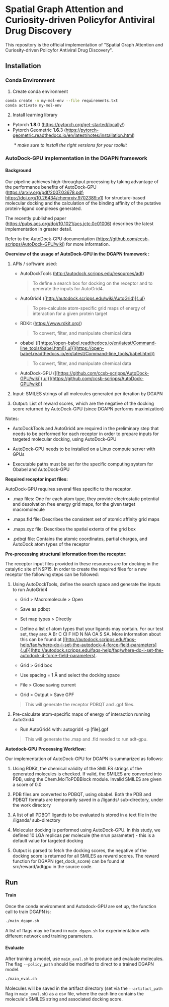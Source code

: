 # Spatial Graph Attention and Curiosity-driven Policyfor Antiviral Drug Discovery

This repository is the official implementation of "Spatial Graph Attention and Curiosity-driven Policyfor Antiviral Drug Discovery".


## Installation

### Conda Environment

1. Create conda environment
```bash
conda create -n my-mol-env --file requirements.txt
conda activate my-mol-env
```
2. Install learning library
- Pytorch **1.8**.0 (https://pytorch.org/get-started/locally/)
- Pytorch Geometric **1.6**.3 (https://pytorch-geometric.readthedocs.io/en/latest/notes/installation.html)

  \* *make sure to install the right versions for your toolkit*


### AutoDock-GPU implementation in the DGAPN framework

#### Background

Our pipeline achieves high-throughput processing by taking advantage of
the performance benefits of AutoDock-GPU
(<https://arxiv.org/pdf/2007.03678.pdf>; <https://doi.org/10.26434/chemrxiv.9702389.v1>)
for structure-based molecular docking and the calculation of the binding
affinity of the putative protein-ligand complexes generated.

The recently published paper
(<https://pubs.acs.org/doi/10.1021/acs.jctc.0c01006>)
describes the latest implementation in greater detail.

Refer to the AutoDock-GPU documentation
(<https://github.com/ccsb-scripps/AutoDock-GPU/wiki>)
for more information.

**Overview of the usage of AutoDock-GPU in the DGAPN framework :**

1.  APIs / software used:
	-   AutoDockTools (<http://autodock.scripps.edu/resources/adt>)
		> To define a search box for docking on the receptor and to generate the
		> inputs for AutoGrid4.

	-   AutoGrid4
    ([[http://autodock.scripps.edu/wiki/AutoGrid)]{.ul}](http://autodock.scripps.edu/wiki/AutoGrid)
		> To pre-calculate atom-specific grid maps of energy of interaction for
		> a given protein target

	-   RDKit (<https://www.rdkit.org/>)
		> To convert, filter, and manipulate chemical data

	-   obabel
    ([[https://open-babel.readthedocs.io/en/latest/Command-line_tools/babel.html]{.ul}](https://open-babel.readthedocs.io/en/latest/Command-line_tools/babel.html))
		> To convert, filter, and manipulate chemical data

	-   AutoDock-GPU
    ([[https://github.com/ccsb-scripps/AutoDock-GPU/wiki]{.ul}](https://github.com/ccsb-scripps/AutoDock-GPU/wiki))

2.  Input: SMILES strings of all molecules generated per iteration by
    DGAPN

3.  Output: List of reward scores, which are the negative of the docking
    score returned by AutoDock-GPU (since DGAPN performs maximization)

Notes:

-   AutoDockTools and AutoGrid4 are required in the preliminary step
    that needs to be performed for each receptor in order to prepare
    inputs for targeted molecular docking, using AutoDock-GPU

-   AutoDock-GPU needs to be installed on a Linux compute server with
    GPUs

-   Executable paths must be set for the specific computing system for
    Obabel and AutoDock-GPU

**Required receptor input files:**

AutoDock-GPU requires several files specific to the receptor.

-   .map files: One for each atom type, they provide electrostatic
    potential and desolvation free energy grid maps, for the given
    target macromolecule

-   .maps.fld file: Describes the consistent set of atomic affinity grid
    maps

-   .maps.xyz file: Describes the spatial extents of the grid box

-   .pdbqt file: Contains the atomic coordinates, partial charges, and
    AutoDock atom types of the receptor

**Pre-processing structural information from the receptor:**

The receptor input files provided in these resources are for docking in
the catalytic site of NSP15. In order to create the required files for a
new receptor the following steps can be followed:

1.  Using AutoDockTools, define the search space and generate the inputs
    to run AutoGrid4

    -   Grid > Macromolecule > Open

    -   Save as pdbqt

    -   Set map types > Directly

    -   Define a list of atom types that your ligands may contain. For
        our test set, they are: A Br C Cl F HD N NA OA S SA. More
        information about this can be found at
        [[http://autodock.scripps.edu/faqs-help/faq/where-do-i-set-the-autodock-4-force-field-parameters]{.ul}](http://autodock.scripps.edu/faqs-help/faq/where-do-i-set-the-autodock-4-force-field-parameters).

    -   Grid > Grid box

    -   Use spacing = 1 Å and select the docking space

    -   File > Close saving current

    -   Grid > Output > Save GPF

	> This will generate the receptor PDBQT and .gpf files.

2.  Pre-calculate atom-specific maps of energy of interaction running
    AutoGrid4

    -   Run AutoGrid4 with: autogrid4 -p \[file\].gpf

	> This will generate the .map and .fld needed to run adt-gpu.

**Autodock-GPU Processing Workflow:**

Our implementation of AutoDock-GPU for DGAPN is summarized as follows:

1.  Using RDKit, the chemical validity of the SMILES strings of the
    generated molecules is checked. If valid, the SMILES are converted
    into PDB, using the Chem.MolToPDBBlock module. Invalid SMILES are
    given a score of 0.0

2.  PDB files are converted to PDBQT, using obabel. Both the PDB and
    PDBQT formats are temporarily saved in a /ligands/ sub-directory,
    under the work directory

3.  A list of all PDBQT ligands to be evaluated is stored in a text file
    in the /ligands/ sub-directory

4.  Molecular docking is performed using AutoDock-GPU. In this study, we
    defined 10 LGA replicas per molecule (the nrun parameter) - this is
    a default value for targeted docking

5.  Output is parsed to fetch the docking scores, the negative of the
    docking score is returned for all SMILES as reward scores. The
    reward function for DGAPN (get_dock_score) can be found at
    src/reward/adtgpu in the source code.


## Run

#### Train

Once the conda environment and Autodock-GPU are set up, the function call to train DGAPN is:

```bash
./main_dgapn.sh
```

A list of flags may be found in `main_dgapn.sh` for experimentation with different network and training parameters.

#### Evaluate

After training a model, use `main_eval.sh` to produce and evaluate molecules.
The flag `--policy_path` should be modified to direct to a trained DGAPN model.

```bash
./main_eval.sh
```

Molecules will be saved in the artifact directory (set via the `--artifact_path` flag in `main_eval.sh`) as a csv file, where the each line contains the molecule's SMILES string and associated docking score.
